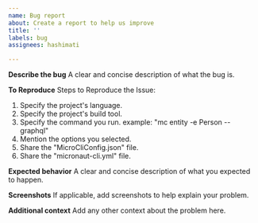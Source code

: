 ```yaml
---
name: Bug report
about: Create a report to help us improve
title: ''
labels: bug
assignees: hashimati

---
```


**Describe the bug**
A clear and concise description of what the bug is. 

**To Reproduce**
Steps to Reproduce the Issue:
1. Specify the project's language.
2. Specify the project's build tool.
3. Specify the command you run. example: "mc entity -e Person --graphql"
4. Mention the options you selected. 
5. Share the "MicroCliConfig.json" file. 
6. Share the "micronaut-cli.yml" file. 

**Expected behavior**
A clear and concise description of what you expected to happen.

**Screenshots**
If applicable, add screenshots to help explain your problem.



**Additional context**
Add any other context about the problem here.
